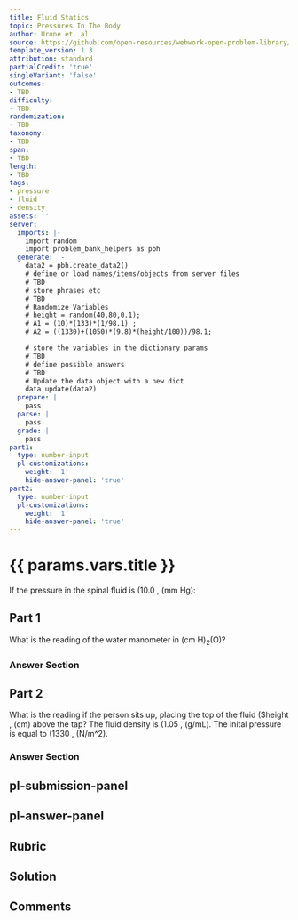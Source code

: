```yaml
---
title: Fluid Statics
topic: Pressures In The Body
author: Urone et. al
source: https://github.com/open-resources/webwork-open-problem-library/tree/master/Contrib/BrockPhysics/College_Physics_Urone/11.Fluid_Statics/NU_U17-11-09-008.pg
template_version: 1.3
attribution: standard
partialCredit: 'true'
singleVariant: 'false'
outcomes:
- TBD
difficulty:
- TBD
randomization:
- TBD
taxonomy:
- TBD
span:
- TBD
length:
- TBD
tags:
- pressure
- fluid
- density
assets: ''
server:
  imports: |-
    import random
    import problem_bank_helpers as pbh
  generate: |-
    data2 = pbh.create_data2()
    # define or load names/items/objects from server files
    # TBD
    # store phrases etc
    # TBD
    # Randomize Variables
    # height = random(40,80,0.1);
    # A1 = (10)*(133)*(1/98.1) ;
    # A2 = ((1330)+(1050)*(9.8)*(height/100))/98.1;

    # store the variables in the dictionary params
    # TBD
    # define possible answers
    # TBD
    # Update the data object with a new dict
    data.update(data2)
  prepare: |
    pass
  parse: |
    pass
  grade: |
    pass
part1:
  type: number-input
  pl-customizations:
    weight: '1'
    hide-answer-panel: 'true'
part2:
  type: number-input
  pl-customizations:
    weight: '1'
    hide-answer-panel: 'true'
---
```


# {{ params.vars.title }} 


If the pressure in the spinal fluid is (10.0 , (mm Hg):

## Part 1 
What is the reading of the water manometer in (cm H)<sub>2</sub>(O)? 


 ### Answer Section

## Part 2 
What is the reading if the person sits up, placing the top of the fluid ($height , (cm) above the tap? The fluid density is (1.05 , (g/mL). The inital pressure is equal to (1330 , (N/m^2). 


 ### Answer Section


## pl-submission-panel 


## pl-answer-panel 


## Rubric 


## Solution 


## Comments 



